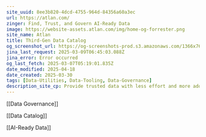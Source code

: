 ```yaml
---
site_uuid: 8ee3b820-4dcd-4755-964d-84356a60a3ec
url: https://atlan.com/
zinger: Find, Trust, and Govern AI-Ready Data
image: https://website-assets.atlan.com/img/home-og-forrester.png
site_name: Atlan
title: Third-Gen Data Catalog
og_screenshot_url: https://og-screenshots-prod.s3.amazonaws.com/1366x768/80/false/81e81681e94df9e8271319f6b58ec516a239275dd51f22b7244fb6602109cace.jpeg
jina_last_request: 2025-03-09T06:45:03.088Z
jina_error: Error occurred
og_last_fetch: 2025-03-07T05:19:01.835Z
date_modified: 2025-04-18
date_created: 2025-03-30
tags: [Data-Utilities, Data-Tooling, Data-Governance]
description_site_cp: Provide trusted data with less effort and more adoption
---
```












[[Data Governance]]

[[Data Catalog]]

[[AI-Ready Data]]


